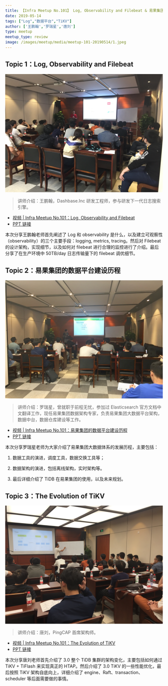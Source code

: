 ```yaml
---
title: 【Infra Meetup No.101】 Log, Observability and Filebeat & 易果集团的数据平台建设历程 & The Evolution of TiKV
date: 2019-05-14
tags: ["Log","数据平台","TiKV"]
author: ['王鹏翰','罗瑞星','唐刘']
type: meetup
meetup_type: review
image: /images/meetup/media/meetup-101-20190514/1.jpeg
---
```


## Topic 1：Log, Observability and Filebeat

![](media/meetup-101-20190514/1.jpeg)

>讲师介绍：王鹏翰，Dashbase.Inc 研发工程师，参与研发下一代日志搜索引擎。

+ [视频 | Infra Meetup No.101：Log, Observability and Filebeat](https://v.qq.com/x/page/x0870a9uwkl.html)
+ [PPT 链接](https://eyun.baidu.com/s/3ht0kKss)

本次分享王鹏翰老师首先阐述了 Log 和 observability 是什么，以及建立可观察性（observability）的三个主要手段：logging, metrics, tracing。然后对 Filebeat 的设计架构，实现细节，以及如何对 filebeat 进行合理的监控进行了介绍。最后分享了在生产环境中 50TB/day 日志传输量下的 filebeat 调优细节。

## Topic 2：易果集团的数据平台建设历程

![](media/meetup-101-20190514/2.jpg)

>讲师介绍：罗瑞星，曾就职于前程无忧，参加过 Elasticsearch 官方文档中文翻译工作，现任易果集团数据架构专家，负责易果集团大数据平台架构，数据中台，数据仓库建设等工作。

+ [视频 | Infra Meetup No.101：易果集团的数据平台建设历程](https://v.qq.com/x/page/o0870vuug3w.html)
+ [PPT 链接](https://eyun.baidu.com/s/3ht0kKss)

本次分享罗瑞星老师为大家介绍了易果集团大数据体系的发展历程，主要包括：

1. 数据工具的演进，调度工具，数据交换工具等；

2. 数据架构的演进，包括离线架构，实时架构等。

3. 最后详细介绍了 TiDB 在易果集团的使用，以及未来规划。

## Topic 3：The Evolution of TiKV

![](media/meetup-101-20190514/3.jpeg)

>讲师介绍：唐刘，PingCAP 首席架构师。

+ [视频 | Infra Meetup No.101：The Evolution of TiKV](https://v.qq.com/x/page/o0870vuug3w.html)
+ [PPT 链接](https://eyun.baidu.com/s/3ht0kKss)

本次分享唐刘老师首先介绍了 3.0 整个 TiDB 集群的架构变化，主要包括如何通过 TiKV + TiFlash 来实现真正的 HTAP。然后介绍了 3.0 TiKV 的一些性能优化，最后按照 TiKV 架构自底向上，详细介绍了 engine、Raft、transaction、scheduler 等后面需要做的事情。


